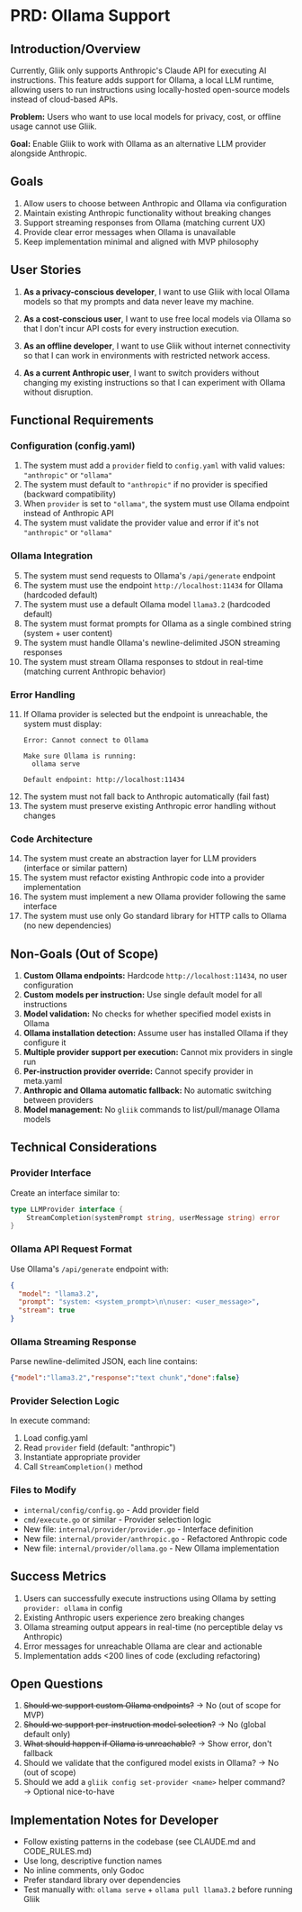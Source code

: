 # PRD: Ollama Support

## Introduction/Overview

Currently, Gliik only supports Anthropic's Claude API for executing AI instructions. This feature adds support for Ollama, a local LLM runtime, allowing users to run instructions using locally-hosted open-source models instead of cloud-based APIs.

**Problem:** Users who want to use local models for privacy, cost, or offline usage cannot use Gliik.

**Goal:** Enable Gliik to work with Ollama as an alternative LLM provider alongside Anthropic.

## Goals

1. Allow users to choose between Anthropic and Ollama via configuration
2. Maintain existing Anthropic functionality without breaking changes
3. Support streaming responses from Ollama (matching current UX)
4. Provide clear error messages when Ollama is unavailable
5. Keep implementation minimal and aligned with MVP philosophy

## User Stories

1. **As a privacy-conscious developer**, I want to use Gliik with local Ollama models so that my prompts and data never leave my machine.

2. **As a cost-conscious user**, I want to use free local models via Ollama so that I don't incur API costs for every instruction execution.

3. **As an offline developer**, I want to use Gliik without internet connectivity so that I can work in environments with restricted network access.

4. **As a current Anthropic user**, I want to switch providers without changing my existing instructions so that I can experiment with Ollama without disruption.

## Functional Requirements

### Configuration (config.yaml)

1. The system must add a `provider` field to `config.yaml` with valid values: `"anthropic"` or `"ollama"`
2. The system must default to `"anthropic"` if no provider is specified (backward compatibility)
3. When `provider` is set to `"ollama"`, the system must use Ollama endpoint instead of Anthropic API
4. The system must validate the provider value and error if it's not `"anthropic"` or `"ollama"`

### Ollama Integration

5. The system must send requests to Ollama's `/api/generate` endpoint
6. The system must use the endpoint `http://localhost:11434` for Ollama (hardcoded default)
7. The system must use a default Ollama model `llama3.2` (hardcoded default)
8. The system must format prompts for Ollama as a single combined string (system + user content)
9. The system must handle Ollama's newline-delimited JSON streaming responses
10. The system must stream Ollama responses to stdout in real-time (matching current Anthropic behavior)

### Error Handling

11. If Ollama provider is selected but the endpoint is unreachable, the system must display:
    ```
    Error: Cannot connect to Ollama

    Make sure Ollama is running:
      ollama serve

    Default endpoint: http://localhost:11434
    ```
12. The system must not fall back to Anthropic automatically (fail fast)
13. The system must preserve existing Anthropic error handling without changes

### Code Architecture

14. The system must create an abstraction layer for LLM providers (interface or similar pattern)
15. The system must refactor existing Anthropic code into a provider implementation
16. The system must implement a new Ollama provider following the same interface
17. The system must use only Go standard library for HTTP calls to Ollama (no new dependencies)

## Non-Goals (Out of Scope)

1. **Custom Ollama endpoints:** Hardcode `http://localhost:11434`, no user configuration
2. **Custom models per instruction:** Use single default model for all instructions
3. **Model validation:** No checks for whether specified model exists in Ollama
4. **Ollama installation detection:** Assume user has installed Ollama if they configure it
5. **Multiple provider support per execution:** Cannot mix providers in single run
6. **Per-instruction provider override:** Cannot specify provider in meta.yaml
7. **Anthropic and Ollama automatic fallback:** No automatic switching between providers
8. **Model management:** No `gliik` commands to list/pull/manage Ollama models

## Technical Considerations

### Provider Interface

Create an interface similar to:
```go
type LLMProvider interface {
    StreamCompletion(systemPrompt string, userMessage string) error
}
```

### Ollama API Request Format

Use Ollama's `/api/generate` endpoint with:
```json
{
  "model": "llama3.2",
  "prompt": "system: <system_prompt>\n\nuser: <user_message>",
  "stream": true
}
```

### Ollama Streaming Response

Parse newline-delimited JSON, each line contains:
```json
{"model":"llama3.2","response":"text chunk","done":false}
```

### Provider Selection Logic

In execute command:
1. Load config.yaml
2. Read `provider` field (default: "anthropic")
3. Instantiate appropriate provider
4. Call `StreamCompletion()` method

### Files to Modify

- `internal/config/config.go` - Add provider field
- `cmd/execute.go` or similar - Provider selection logic
- New file: `internal/provider/provider.go` - Interface definition
- New file: `internal/provider/anthropic.go` - Refactored Anthropic code
- New file: `internal/provider/ollama.go` - New Ollama implementation

## Success Metrics

1. Users can successfully execute instructions using Ollama by setting `provider: ollama` in config
2. Existing Anthropic users experience zero breaking changes
3. Ollama streaming output appears in real-time (no perceptible delay vs Anthropic)
4. Error messages for unreachable Ollama are clear and actionable
5. Implementation adds <200 lines of code (excluding refactoring)

## Open Questions

1. ~~Should we support custom Ollama endpoints?~~ → No (out of scope for MVP)
2. ~~Should we support per-instruction model selection?~~ → No (global default only)
3. ~~What should happen if Ollama is unreachable?~~ → Show error, don't fallback
4. Should we validate that the configured model exists in Ollama? → No (out of scope)
5. Should we add a `gliik config set-provider <name>` helper command? → Optional nice-to-have

## Implementation Notes for Developer

- Follow existing patterns in the codebase (see CLAUDE.md and CODE_RULES.md)
- Use long, descriptive function names
- No inline comments, only Godoc
- Prefer standard library over dependencies
- Test manually with: `ollama serve` + `ollama pull llama3.2` before running Gliik
